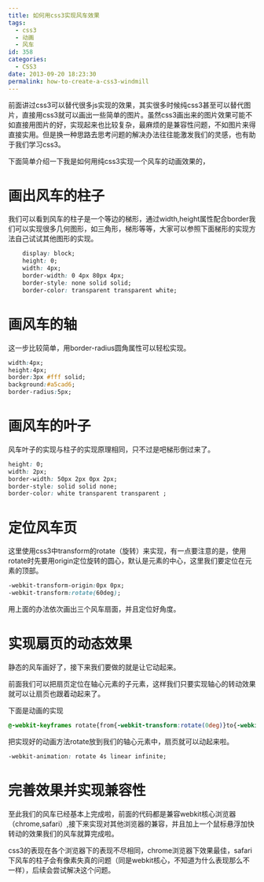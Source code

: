 ```yaml
---
title: 如何用css3实现风车效果
tags:
  - css3
  - 动画
  - 风车
id: 358
categories:
  - CSS3
date: 2013-09-20 18:23:30
permalink: how-to-create-a-css3-windmill
---
```


前面讲过css3可以替代很多js实现的效果，其实很多时候纯css3甚至可以替代图片，直接用css3就可以画出一些简单的图片。虽然css3画出来的图片效果可能不如直接用图片的好，实现起来也比较复杂，最麻烦的是兼容性问题，不如图片来得直接实用。但是换一种思路去思考问题的解决办法往往能激发我们的灵感，也有助于我们学习css3。
<!--more-->


下面简单介绍一下我是如何用纯css3实现一个风车的动画效果的，

# 画出风车的柱子

我们可以看到风车的柱子是一个等边的梯形，通过width,height属性配合border我们可以实现很多几何图形，如三角形，梯形等等，大家可以参照下面梯形的实现方法自己试试其他图形的实现。
```css
	display: block;   
	height: 0;   
	width: 4px;   
	border-width: 0 4px 80px 4px;   
	border-style: none solid solid;   
	border-color: transparent transparent white;  
```

# 画风车的轴

这一步比较简单，用border-radius圆角属性可以轻松实现。
```css
width:4px;   
height:4px;   
border:3px #fff solid;   
background:#a5cad6;   
border-radius:5px;  
```

# 画风车的叶子

风车叶子的实现与柱子的实现原理相同，只不过是吧梯形倒过来了。
```css
height: 0;   
width: 2px;   
border-width: 50px 2px 0px 2px;   
border-style: solid solid none;   
border-color: white transparent transparent ;  
```
# 定位风车页

这里使用css3中transform的rotate（旋转）来实现，有一点要注意的是，使用rotate时先要用origin定位旋转的圆心，默认是元素的中心，这里我们要定位在元素的顶部。
```css
-webkit-transform-origin:0px 0px;   
-webkit-transform:rotate(60deg);  
```

用上面的办法依次画出三个风车扇面，并且定位好角度。


# 实现扇页的动态效果

静态的风车画好了，接下来我们要做的就是让它动起来。

前面我们可以把扇页定位在轴心元素的子元素，这样我们只要实现轴心的转动效果就可以让扇页也跟着动起来了。

下面是动画的实现
```css
@-webkit-keyframes rotate{from{-webkit-transform:rotate(0deg)}to{-webkit-transform:rotate(360deg)}}  
```
把实现好的动画方法rotate放到我们的轴心元素中，扇页就可以动起来啦。
```css
-webkit-animation: rotate 4s linear infinite;  
```

# 完善效果并实现兼容性

至此我们的风车已经基本上完成啦，前面的代码都是兼容webkit核心浏览器（chrome,safari）,接下来实现对其他浏览器的兼容，并且加上一个鼠标悬浮加快转动的效果我们的风车就算完成啦。

css3的表现在各个浏览器下的表现不尽相同，chrome浏览器下效果最佳，safari下风车的柱子会有像素失真的问题（同是webkit核心，不知道为什么表现那么不一样），后续会尝试解决这个问题。
